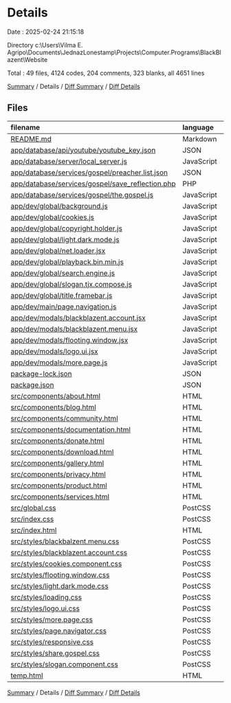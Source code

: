# Details

Date : 2025-02-24 21:15:18

Directory c:\\Users\\Vilma E. Agripo\\Documents\\JednazLonestamp\\Projects\\Computer.Programs\\BlackBlazent\\Website

Total : 49 files,  4124 codes, 204 comments, 323 blanks, all 4651 lines

[Summary](results.md) / Details / [Diff Summary](diff.md) / [Diff Details](diff-details.md)

## Files
| filename | language | code | comment | blank | total |
| :--- | :--- | ---: | ---: | ---: | ---: |
| [README.md](/README.md) | Markdown | 65 | 0 | 27 | 92 |
| [app/database/api/youtube/youtube\_key.json](/app/database/api/youtube/youtube_key.json) | JSON | 3 | 0 | 0 | 3 |
| [app/database/server/local\_server.js](/app/database/server/local_server.js) | JavaScript | 25 | 4 | 9 | 38 |
| [app/database/services/gospel/preacher.list.json](/app/database/services/gospel/preacher.list.json) | JSON | 10 | 0 | 0 | 10 |
| [app/database/services/gospel/save\_reflection.php](/app/database/services/gospel/save_reflection.php) | PHP | 12 | 2 | 5 | 19 |
| [app/database/services/gospel/the.gospel.js](/app/database/services/gospel/the.gospel.js) | JavaScript | 118 | 22 | 23 | 163 |
| [app/dev/global/background.js](/app/dev/global/background.js) | JavaScript | 27 | 10 | 9 | 46 |
| [app/dev/global/cookies.js](/app/dev/global/cookies.js) | JavaScript | 36 | 11 | 7 | 54 |
| [app/dev/global/copyright.holder.js](/app/dev/global/copyright.holder.js) | JavaScript | 8 | 3 | 3 | 14 |
| [app/dev/global/light.dark.mode.js](/app/dev/global/light.dark.mode.js) | JavaScript | 25 | 3 | 4 | 32 |
| [app/dev/global/net.loader.jsx](/app/dev/global/net.loader.jsx) | JavaScript | 24 | 5 | 5 | 34 |
| [app/dev/global/playback.bin.min.js](/app/dev/global/playback.bin.min.js) | JavaScript | 72 | 10 | 12 | 94 |
| [app/dev/global/search.engine.js](/app/dev/global/search.engine.js) | JavaScript | 43 | 13 | 11 | 67 |
| [app/dev/global/slogan.tjx.compose.js](/app/dev/global/slogan.tjx.compose.js) | JavaScript | 32 | 12 | 8 | 52 |
| [app/dev/global/title.framebar.js](/app/dev/global/title.framebar.js) | JavaScript | 13 | 2 | 2 | 17 |
| [app/dev/main/page.navigation.js](/app/dev/main/page.navigation.js) | JavaScript | 42 | 12 | 8 | 62 |
| [app/dev/modals/blackblazent.account.jsx](/app/dev/modals/blackblazent.account.jsx) | JavaScript | 27 | 6 | 5 | 38 |
| [app/dev/modals/blackblazent.menu.jsx](/app/dev/modals/blackblazent.menu.jsx) | JavaScript | 31 | 6 | 5 | 42 |
| [app/dev/modals/flooting.window.jsx](/app/dev/modals/flooting.window.jsx) | JavaScript | 84 | 21 | 23 | 128 |
| [app/dev/modals/logo.ui.jsx](/app/dev/modals/logo.ui.jsx) | JavaScript | 33 | 11 | 9 | 53 |
| [app/dev/modals/more.page.js](/app/dev/modals/more.page.js) | JavaScript | 17 | 5 | 3 | 25 |
| [package-lock.json](/package-lock.json) | JSON | 30 | 0 | 1 | 31 |
| [package.json](/package.json) | JSON | 17 | 0 | 1 | 18 |
| [src/components/about.html](/src/components/about.html) | HTML | 221 | 0 | 1 | 222 |
| [src/components/blog.html](/src/components/blog.html) | HTML | 340 | 0 | 1 | 341 |
| [src/components/community.html](/src/components/community.html) | HTML | 165 | 0 | 1 | 166 |
| [src/components/documentation.html](/src/components/documentation.html) | HTML | 117 | 0 | 0 | 117 |
| [src/components/donate.html](/src/components/donate.html) | HTML | 161 | 0 | 1 | 162 |
| [src/components/download.html](/src/components/download.html) | HTML | 420 | 0 | 0 | 420 |
| [src/components/gallery.html](/src/components/gallery.html) | HTML | 190 | 0 | 0 | 190 |
| [src/components/privacy.html](/src/components/privacy.html) | HTML | 132 | 0 | 5 | 137 |
| [src/components/product.html](/src/components/product.html) | HTML | 293 | 0 | 1 | 294 |
| [src/components/services.html](/src/components/services.html) | HTML | 126 | 0 | 1 | 127 |
| [src/global.css](/src/global.css) | PostCSS | 12 | 1 | 0 | 13 |
| [src/index.css](/src/index.css) | PostCSS | 259 | 9 | 28 | 296 |
| [src/index.html](/src/index.html) | HTML | 165 | 5 | 2 | 172 |
| [src/styles/blackbalzent.menu.css](/src/styles/blackbalzent.menu.css) | PostCSS | 53 | 6 | 8 | 67 |
| [src/styles/blackblazent.account.css](/src/styles/blackblazent.account.css) | PostCSS | 42 | 5 | 5 | 52 |
| [src/styles/cookies.component.css](/src/styles/cookies.component.css) | PostCSS | 34 | 0 | 0 | 34 |
| [src/styles/flooting.window.css](/src/styles/flooting.window.css) | PostCSS | 82 | 0 | 6 | 88 |
| [src/styles/light.dark.mode.css](/src/styles/light.dark.mode.css) | PostCSS | 16 | 4 | 4 | 24 |
| [src/styles/loading.css](/src/styles/loading.css) | PostCSS | 34 | 4 | 4 | 42 |
| [src/styles/logo.ui.css](/src/styles/logo.ui.css) | PostCSS | 26 | 0 | 2 | 28 |
| [src/styles/more.page.css](/src/styles/more.page.css) | PostCSS | 34 | 3 | 3 | 40 |
| [src/styles/page.navigator.css](/src/styles/page.navigator.css) | PostCSS | 35 | 0 | 4 | 39 |
| [src/styles/responsive.css](/src/styles/responsive.css) | PostCSS | 88 | 0 | 32 | 120 |
| [src/styles/share.gospel.css](/src/styles/share.gospel.css) | PostCSS | 68 | 0 | 0 | 68 |
| [src/styles/slogan.component.css](/src/styles/slogan.component.css) | PostCSS | 48 | 5 | 6 | 59 |
| [temp.html](/temp.html) | HTML | 169 | 4 | 28 | 201 |

[Summary](results.md) / Details / [Diff Summary](diff.md) / [Diff Details](diff-details.md)